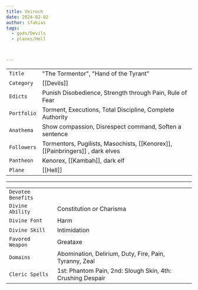 ```yaml
---
title: Veiroch
date: 2024-02-02
author: sfakias
tags:
  - gods/Devils
  - planes/Hell



---
```

| | |
| --- | --- |
| `Title` | "The Tormentor", "Hand of the Tyrant" |
| `Category` | [[Devils]] |
| `Edicts` | Punish Disobedience, Strength through Pain, Rule of Fear |
| `Portfolio` | Torment, Executions, Total Discipline, Complete Authority |
| `Anathema` | Show compassion, Disrespect command, Soften a sentence |
| `Followers` | Tormentors, Pugilists, Masochists, [[Kenorex]], [[Painbringers]] , dark elves |
| `Pantheon` | Kenorex, [[Kambah]], dark elf |
| `Plane` | [[Hell]] |

---
| | |
| --- | --- |
| `Devotee Benefits` |
| `Divine Ability` | Constitution or Charisma |
| `Divine Font` | Harm |
| `Divine Skill` | Intimidation |
| `Favored Weapon` | Greataxe |
| `Domains` | Abomination, Delirium, Duty, Fire, Pain, Tyranny, Zeal |
| `Cleric Spells` | 1st: Phantom Pain, 2nd: Slough Skin, 4th: Crushing Despair |
